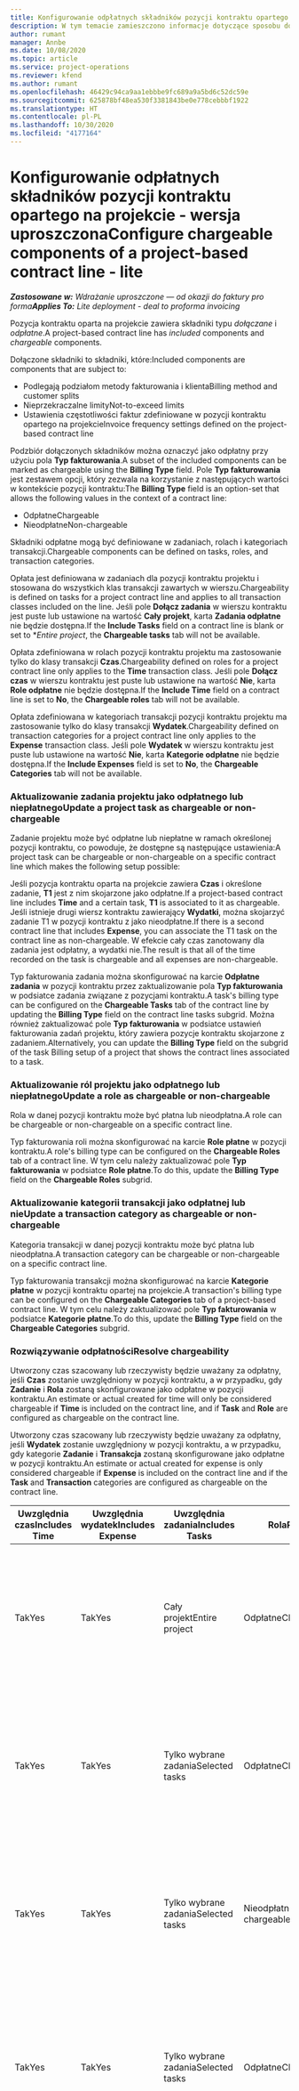 ```yaml
---
title: Konfigurowanie odpłatnych składników pozycji kontraktu opartego na projekcie - wersja uproszczona
description: W tym temacie zamieszczono informacje dotyczące sposobu dodawania odpłatnych składników do pozycji kontraktu w Project Operations.
author: rumant
manager: Annbe
ms.date: 10/08/2020
ms.topic: article
ms.service: project-operations
ms.reviewer: kfend
ms.author: rumant
ms.openlocfilehash: 46429c94ca9aa1ebbbe9fc689a9a5bd6c52dc59e
ms.sourcegitcommit: 625878bf48ea530f3381843be0e778cebbbf1922
ms.translationtype: HT
ms.contentlocale: pl-PL
ms.lasthandoff: 10/30/2020
ms.locfileid: "4177164"
---
```

# <a name="configure-chargeable-components-of-a-project-based-contract-line---lite"></a><span data-ttu-id="d2381-103">Konfigurowanie odpłatnych składników pozycji kontraktu opartego na projekcie - wersja uproszczona</span><span class="sxs-lookup"><span data-stu-id="d2381-103">Configure chargeable components of a project-based contract line - lite</span></span>

<span data-ttu-id="d2381-104">_**Zastosowane w:** Wdrażanie uproszczone — od okazji do faktury pro forma_</span><span class="sxs-lookup"><span data-stu-id="d2381-104">_**Applies To:** Lite deployment - deal to proforma invoicing_</span></span>

<span data-ttu-id="d2381-105">Pozycja kontraktu oparta na projekcie zawiera składniki typu *dołączane* i *odpłatne*.</span><span class="sxs-lookup"><span data-stu-id="d2381-105">A project-based contract line has *included* components and *chargeable* components.</span></span>

<span data-ttu-id="d2381-106">Dołączone składniki to składniki, które:</span><span class="sxs-lookup"><span data-stu-id="d2381-106">Included components are components that are subject to:</span></span>

  - <span data-ttu-id="d2381-107">Podlegają podziałom metody fakturowania i klienta</span><span class="sxs-lookup"><span data-stu-id="d2381-107">Billing method and customer splits</span></span>
  - <span data-ttu-id="d2381-108">Nieprzekraczalne limity</span><span class="sxs-lookup"><span data-stu-id="d2381-108">Not-to-exceed limits</span></span> 
  - <span data-ttu-id="d2381-109">Ustawienia częstotliwości faktur zdefiniowane w pozycji kontraktu opartego na projekcie</span><span class="sxs-lookup"><span data-stu-id="d2381-109">Invoice frequency settings defined on the project-based contract line</span></span>

<span data-ttu-id="d2381-110">Podzbiór dołączonych składników można oznaczyć jako odpłatny przy użyciu pola **Typ fakturowania**.</span><span class="sxs-lookup"><span data-stu-id="d2381-110">A subset of the included components can be marked as chargeable using the **Billing Type** field.</span></span> <span data-ttu-id="d2381-111">Pole **Typ fakturowania** jest zestawem opcji, który zezwala na korzystanie z następujących wartości w kontekście pozycji kontraktu:</span><span class="sxs-lookup"><span data-stu-id="d2381-111">The **Billing Type** field is an option-set that allows the following values in the context of a contract line:</span></span>

  - <span data-ttu-id="d2381-112">Odpłatne</span><span class="sxs-lookup"><span data-stu-id="d2381-112">Chargeable</span></span>
  - <span data-ttu-id="d2381-113">Nieodpłatne</span><span class="sxs-lookup"><span data-stu-id="d2381-113">Non-chargeable</span></span>

<span data-ttu-id="d2381-114">Składniki odpłatne mogą być definiowane w zadaniach, rolach i kategoriach transakcji.</span><span class="sxs-lookup"><span data-stu-id="d2381-114">Chargeable components can be defined on tasks, roles, and transaction categories.</span></span>

<span data-ttu-id="d2381-115">Opłata jest definiowana w zadaniach dla pozycji kontraktu projektu i stosowana do wszystkich klas transakcji zawartych w wierszu.</span><span class="sxs-lookup"><span data-stu-id="d2381-115">Chargeability is defined on tasks for a project contract line and applies to all transaction classes included on the line.</span></span> <span data-ttu-id="d2381-116">Jeśli pole **Dołącz zadania** w wierszu kontraktu jest puste lub ustawione na wartość **Cały projekt**, karta **Zadania odpłatne** nie będzie dostępna.</span><span class="sxs-lookup"><span data-stu-id="d2381-116">If the **Include Tasks** field on a contract line is blank or set to \**Entire project*, the **Chargeable tasks** tab will not be available.</span></span>

<span data-ttu-id="d2381-117">Opłata zdefiniowana w rolach pozycji kontraktu projektu ma zastosowanie tylko do klasy transakcji **Czas**.</span><span class="sxs-lookup"><span data-stu-id="d2381-117">Chargeability defined on roles for a project contract line only applies to the **Time** transaction class.</span></span> <span data-ttu-id="d2381-118">Jeśli pole **Dołącz czas** w wierszu kontraktu jest puste lub ustawione na wartość **Nie**, karta **Role odpłatne** nie będzie dostępna.</span><span class="sxs-lookup"><span data-stu-id="d2381-118">If the **Include Time** field on a contract line is set to **No**, the **Chargeable roles** tab will not be available.</span></span>

<span data-ttu-id="d2381-119">Opłata zdefiniowana w kategoriach transakcji pozycji kontraktu projektu ma zastosowanie tylko do klasy transakcji **Wydatek**.</span><span class="sxs-lookup"><span data-stu-id="d2381-119">Chargeability defined on transaction categories for a project contract line only applies to the **Expense** transaction class.</span></span> <span data-ttu-id="d2381-120">Jeśli pole **Wydatek** w wierszu kontraktu jest puste lub ustawione na wartość **Nie**, karta **Kategorie odpłatne** nie będzie dostępna.</span><span class="sxs-lookup"><span data-stu-id="d2381-120">If the **Include Expenses** field is set to **No**, the **Chargeable Categories** tab will not be available.</span></span>

### <a name="update-a-project-task-as-chargeable-or-non-chargeable"></a><span data-ttu-id="d2381-121">Aktualizowanie zadania projektu jako odpłatnego lub niepłatnego</span><span class="sxs-lookup"><span data-stu-id="d2381-121">Update a project task as chargeable or non-chargeable</span></span>

<span data-ttu-id="d2381-122">Zadanie projektu może być odpłatne lub niepłatne w ramach określonej pozycji kontraktu, co powoduje, że dostępne są następujące ustawienia:</span><span class="sxs-lookup"><span data-stu-id="d2381-122">A project task can be chargeable or non-chargeable on a specific contract line which makes the following setup possible:</span></span>

<span data-ttu-id="d2381-123">Jeśli pozycja kontraktu oparta na projekcie zawiera **Czas** i określone zadanie, **T1** jest z nim skojarzone jako odpłatne.</span><span class="sxs-lookup"><span data-stu-id="d2381-123">If a project-based contract line includes **Time** and a certain task, **T1** is associated to it as chargeable.</span></span> <span data-ttu-id="d2381-124">Jeśli istnieje drugi wiersz kontraktu zawierający **Wydatki**, można skojarzyć zadanie T1 w pozycji kontraktu z jako nieodpłatne.</span><span class="sxs-lookup"><span data-stu-id="d2381-124">If there is a second contract line that includes **Expense**, you can associate the T1 task on the contract line as non-chargeable.</span></span> <span data-ttu-id="d2381-125">W efekcie cały czas zanotowany dla zadania jest odpłatny, a wydatki nie.</span><span class="sxs-lookup"><span data-stu-id="d2381-125">The result is that all of the time recorded on the task is chargeable and all expenses are non-chargeable.</span></span>

<span data-ttu-id="d2381-126">Typ fakturowania zadania można skonfigurować na karcie **Odpłatne zadania** w pozycji kontraktu przez zaktualizowanie pola **Typ fakturowania** w podsiatce zadania związane z pozycjami kontraktu.</span><span class="sxs-lookup"><span data-stu-id="d2381-126">A task's billing type can be configured on the **Chargeable Tasks** tab of the contract line by updating the **Billing Type** field on the contract line tasks subgrid.</span></span> <span data-ttu-id="d2381-127">Można również zaktualizować pole **Typ fakturowania** w podsiatce ustawień fakturowania zadań projektu, który zawiera pozycje kontraktu skojarzone z zadaniem.</span><span class="sxs-lookup"><span data-stu-id="d2381-127">Alternatively, you can update the **Billing Type** field on the subgrid of the task Billing setup of a project that shows the contract lines associated to a task.</span></span>

### <a name="update-a-role-as-chargeable-or-non-chargeable"></a><span data-ttu-id="d2381-128">Aktualizowanie ról projektu jako odpłatnego lub niepłatnego</span><span class="sxs-lookup"><span data-stu-id="d2381-128">Update a role as chargeable or non-chargeable</span></span>

<span data-ttu-id="d2381-129">Rola w danej pozycji kontraktu może być płatna lub nieodpłatna.</span><span class="sxs-lookup"><span data-stu-id="d2381-129">A role can be chargeable or non-chargeable on a specific contract line.</span></span>

<span data-ttu-id="d2381-130">Typ fakturowania roli można skonfigurować na karcie **Role płatne** w pozycji kontraktu.</span><span class="sxs-lookup"><span data-stu-id="d2381-130">A role's billing type can be configured on the **Chargeable Roles** tab of a contract line.</span></span> <span data-ttu-id="d2381-131">W tym celu należy zaktualizować pole **Typ fakturowania** w podsiatce **Role płatne**.</span><span class="sxs-lookup"><span data-stu-id="d2381-131">To do this, update the **Billing Type** field on the **Chargeable Roles** subgrid.</span></span>

### <a name="update-a-transaction-category-as-chargeable-or-non-chargeable"></a><span data-ttu-id="d2381-132">Aktualizowanie kategorii transakcji jako odpłatnej lub nie</span><span class="sxs-lookup"><span data-stu-id="d2381-132">Update a transaction category as chargeable or non-chargeable</span></span>

<span data-ttu-id="d2381-133">Kategoria transakcji w danej pozycji kontraktu może być płatna lub nieodpłatna.</span><span class="sxs-lookup"><span data-stu-id="d2381-133">A transaction category can be chargeable or non-chargeable on a specific contract line.</span></span>

<span data-ttu-id="d2381-134">Typ fakturowania transakcji można skonfigurować na karcie **Kategorie płatne** w pozycji kontraktu opartej na projekcie.</span><span class="sxs-lookup"><span data-stu-id="d2381-134">A transaction's billing type can be configured on the **Chargeable Categories** tab of a project-based contract line.</span></span> <span data-ttu-id="d2381-135">W tym celu należy zaktualizować pole **Typ fakturowania** w podsiatce **Kategorie płatne**.</span><span class="sxs-lookup"><span data-stu-id="d2381-135">To do this, update the **Billing Type** field on the **Chargeable Categories** subgrid.</span></span>

### <a name="resolve-chargeability"></a><span data-ttu-id="d2381-136">Rozwiązywanie odpłatności</span><span class="sxs-lookup"><span data-stu-id="d2381-136">Resolve chargeability</span></span>

<span data-ttu-id="d2381-137">Utworzony czas szacowany lub rzeczywisty będzie uważany za odpłatny, jeśli **Czas** zostanie uwzględniony w pozycji kontraktu, a w przypadku, gdy **Zadanie** i **Rola** zostaną skonfigurowane jako odpłatne w pozycji kontraktu.</span><span class="sxs-lookup"><span data-stu-id="d2381-137">An estimate or actual created for time will only be considered chargeable if **Time** is included on the contract line, and if **Task** and **Role** are configured as chargeable on the contract line.</span></span>

<span data-ttu-id="d2381-138">Utworzony czas szacowany lub rzeczywisty będzie uważany za odpłatny, jeśli **Wydatek** zostanie uwzględniony w pozycji kontraktu, a w przypadku, gdy kategorie **Zadanie** i **Transakcja** zostaną skonfigurowane jako odpłatne w pozycji kontraktu.</span><span class="sxs-lookup"><span data-stu-id="d2381-138">An estimate or actual created for expense is only considered chargeable if **Expense** is included on the contract line and if the **Task** and **Transaction** categories are configured as chargeable on the contract line.</span></span>


| <span data-ttu-id="d2381-139">Uwzględnia czas</span><span class="sxs-lookup"><span data-stu-id="d2381-139">Includes Time</span></span> | <span data-ttu-id="d2381-140">Uwzględnia wydatek</span><span class="sxs-lookup"><span data-stu-id="d2381-140">Includes Expense</span></span> | <span data-ttu-id="d2381-141">Uwzględnia zadania</span><span class="sxs-lookup"><span data-stu-id="d2381-141">Includes Tasks</span></span> | <span data-ttu-id="d2381-142">Rola</span><span class="sxs-lookup"><span data-stu-id="d2381-142">Role</span></span>           | <span data-ttu-id="d2381-143">Kategoria</span><span class="sxs-lookup"><span data-stu-id="d2381-143">Category</span></span>       | <span data-ttu-id="d2381-144">Zadanie</span><span class="sxs-lookup"><span data-stu-id="d2381-144">Task</span></span>                                                                                                      |
|---------------|------------------|----------------|----------------|----------------|-----------------------------------------------------------------------------------------------------------|
| <span data-ttu-id="d2381-145">Tak</span><span class="sxs-lookup"><span data-stu-id="d2381-145">Yes</span></span>           | <span data-ttu-id="d2381-146">Tak</span><span class="sxs-lookup"><span data-stu-id="d2381-146">Yes</span></span>              | <span data-ttu-id="d2381-147">Cały projekt</span><span class="sxs-lookup"><span data-stu-id="d2381-147">Entire project</span></span> | <span data-ttu-id="d2381-148">Odpłatne</span><span class="sxs-lookup"><span data-stu-id="d2381-148">Chargeable</span></span>     | <span data-ttu-id="d2381-149">Odpłatne</span><span class="sxs-lookup"><span data-stu-id="d2381-149">Chargeable</span></span>     | <span data-ttu-id="d2381-150">Fakturowanie wartości rzeczywistej czas: **Odpłatny**</span><span class="sxs-lookup"><span data-stu-id="d2381-150">Billing on a Time actual: **Chargeable**</span></span> </br> <span data-ttu-id="d2381-151">Typ fakturowania wartości rzeczywistej wydatku: **Odpłatny**</span><span class="sxs-lookup"><span data-stu-id="d2381-151">Billing type on Expense actual: **Chargeable**</span></span>           |
| <span data-ttu-id="d2381-152">Tak</span><span class="sxs-lookup"><span data-stu-id="d2381-152">Yes</span></span>           | <span data-ttu-id="d2381-153">Tak</span><span class="sxs-lookup"><span data-stu-id="d2381-153">Yes</span></span>              | <span data-ttu-id="d2381-154">Tylko wybrane zadania</span><span class="sxs-lookup"><span data-stu-id="d2381-154">Selected tasks</span></span> | <span data-ttu-id="d2381-155">Odpłatne</span><span class="sxs-lookup"><span data-stu-id="d2381-155">Chargeable</span></span>     | <span data-ttu-id="d2381-156">Odpłatne</span><span class="sxs-lookup"><span data-stu-id="d2381-156">Chargeable</span></span>     | <span data-ttu-id="d2381-157">Fakturowanie wartości rzeczywistej czas: **Odpłatny**</span><span class="sxs-lookup"><span data-stu-id="d2381-157">Billing on a Time actual: **Chargeable**</span></span> </br> <span data-ttu-id="d2381-158">Typ fakturowania wartości rzeczywistej wydatku: **Odpłatny**</span><span class="sxs-lookup"><span data-stu-id="d2381-158">Billing type on Expense actual: **Chargeable**</span></span>           |
| <span data-ttu-id="d2381-159">Tak</span><span class="sxs-lookup"><span data-stu-id="d2381-159">Yes</span></span>           | <span data-ttu-id="d2381-160">Tak</span><span class="sxs-lookup"><span data-stu-id="d2381-160">Yes</span></span>              | <span data-ttu-id="d2381-161">Tylko wybrane zadania</span><span class="sxs-lookup"><span data-stu-id="d2381-161">Selected tasks</span></span> | <span data-ttu-id="d2381-162">Nieodpłatne</span><span class="sxs-lookup"><span data-stu-id="d2381-162">Non-chargeable</span></span> | <span data-ttu-id="d2381-163">Odpłatne</span><span class="sxs-lookup"><span data-stu-id="d2381-163">Chargeable</span></span>     | <span data-ttu-id="d2381-164">Fakturowanie wartości rzeczywistej czas: **Nieodpłatny**</span><span class="sxs-lookup"><span data-stu-id="d2381-164">Billing on a Time actual: **Non-chargeable**</span></span> </br> <span data-ttu-id="d2381-165">Typ fakturowania wartości rzeczywistej wydatku: **Odpłatny**</span><span class="sxs-lookup"><span data-stu-id="d2381-165">Billing type on Expense actual: **Chargeable**</span></span>       |
| <span data-ttu-id="d2381-166">Tak</span><span class="sxs-lookup"><span data-stu-id="d2381-166">Yes</span></span>           | <span data-ttu-id="d2381-167">Tak</span><span class="sxs-lookup"><span data-stu-id="d2381-167">Yes</span></span>              | <span data-ttu-id="d2381-168">Tylko wybrane zadania</span><span class="sxs-lookup"><span data-stu-id="d2381-168">Selected tasks</span></span> | <span data-ttu-id="d2381-169">Odpłatne</span><span class="sxs-lookup"><span data-stu-id="d2381-169">Chargeable</span></span>     | <span data-ttu-id="d2381-170">Odpłatne</span><span class="sxs-lookup"><span data-stu-id="d2381-170">Chargeable</span></span>     | <span data-ttu-id="d2381-171">Fakturowanie wartości rzeczywistej czas: **Nieodpłatny**</span><span class="sxs-lookup"><span data-stu-id="d2381-171">Billing on a Time actual: **Non-chargeable**</span></span> </br> <span data-ttu-id="d2381-172">Typ fakturowania wartości rzeczywistej wydatku: **Nieodpłatny**</span><span class="sxs-lookup"><span data-stu-id="d2381-172">Billing type on Expense actual:   **Non-chargeable**</span></span> |
| <span data-ttu-id="d2381-173">Tak</span><span class="sxs-lookup"><span data-stu-id="d2381-173">Yes</span></span>           | <span data-ttu-id="d2381-174">Tak</span><span class="sxs-lookup"><span data-stu-id="d2381-174">Yes</span></span>              | <span data-ttu-id="d2381-175">Tylko wybrane zadania</span><span class="sxs-lookup"><span data-stu-id="d2381-175">Selected tasks</span></span> | <span data-ttu-id="d2381-176">Nieodpłatne</span><span class="sxs-lookup"><span data-stu-id="d2381-176">Non-chargeable</span></span> | <span data-ttu-id="d2381-177">Odpłatne</span><span class="sxs-lookup"><span data-stu-id="d2381-177">Chargeable</span></span>     | <span data-ttu-id="d2381-178">Fakturowanie wartości rzeczywistej czas: **Nieodpłatny**</span><span class="sxs-lookup"><span data-stu-id="d2381-178">Billing on a Time actual: **Non-chargeable**</span></span> </br> <span data-ttu-id="d2381-179">Typ fakturowania wartości rzeczywistej wydatku: **Nieodpłatny**</span><span class="sxs-lookup"><span data-stu-id="d2381-179">Billing type on Expense actual:   **Non-chargeable**</span></span> |
| <span data-ttu-id="d2381-180">Tak</span><span class="sxs-lookup"><span data-stu-id="d2381-180">Yes</span></span>           | <span data-ttu-id="d2381-181">Tak</span><span class="sxs-lookup"><span data-stu-id="d2381-181">Yes</span></span>              | <span data-ttu-id="d2381-182">Tylko wybrane zadania</span><span class="sxs-lookup"><span data-stu-id="d2381-182">Selected tasks</span></span> | <span data-ttu-id="d2381-183">Nieodpłatne</span><span class="sxs-lookup"><span data-stu-id="d2381-183">Non-chargeable</span></span> | <span data-ttu-id="d2381-184">Nieodpłatne</span><span class="sxs-lookup"><span data-stu-id="d2381-184">Non-chargeable</span></span> | <span data-ttu-id="d2381-185">Fakturowanie wartości rzeczywistej czas: **Nieodpłatny**</span><span class="sxs-lookup"><span data-stu-id="d2381-185">Billing on a Time actual: **Non-chargeable**</span></span> </br> <span data-ttu-id="d2381-186">Typ fakturowania wartości rzeczywistej wydatku: **Nieodpłatny**</span><span class="sxs-lookup"><span data-stu-id="d2381-186">Billing type on Expense actual:   **Non-chargeable**</span></span> |
| <span data-ttu-id="d2381-187">No</span><span class="sxs-lookup"><span data-stu-id="d2381-187">No</span></span>            | <span data-ttu-id="d2381-188">Tak</span><span class="sxs-lookup"><span data-stu-id="d2381-188">Yes</span></span>              | <span data-ttu-id="d2381-189">Cały projekt</span><span class="sxs-lookup"><span data-stu-id="d2381-189">Entire project</span></span> | <span data-ttu-id="d2381-190">Nie można ustawić</span><span class="sxs-lookup"><span data-stu-id="d2381-190">Can't be set</span></span>   | <span data-ttu-id="d2381-191">Odpłatne</span><span class="sxs-lookup"><span data-stu-id="d2381-191">Chargeable</span></span>     | <span data-ttu-id="d2381-192">Fakturowanie wartości rzeczywistej czas: **Niedostępne**</span><span class="sxs-lookup"><span data-stu-id="d2381-192">Billing on a Time actual: **Not available**</span></span></br><span data-ttu-id="d2381-193">Typ fakturowania wartości rzeczywistej wydatku: **Odpłatny**</span><span class="sxs-lookup"><span data-stu-id="d2381-193">Billing type on Expense actual: **Chargeable**</span></span>          |
| <span data-ttu-id="d2381-194">No</span><span class="sxs-lookup"><span data-stu-id="d2381-194">No</span></span>            | <span data-ttu-id="d2381-195">Tak</span><span class="sxs-lookup"><span data-stu-id="d2381-195">Yes</span></span>              | <span data-ttu-id="d2381-196">Cały projekt</span><span class="sxs-lookup"><span data-stu-id="d2381-196">Entire project</span></span> | <span data-ttu-id="d2381-197">Nie można ustawić</span><span class="sxs-lookup"><span data-stu-id="d2381-197">Can't be set</span></span>   | <span data-ttu-id="d2381-198">Nieodpłatne</span><span class="sxs-lookup"><span data-stu-id="d2381-198">Non-chargeable</span></span> | <span data-ttu-id="d2381-199">Fakturowanie wartości rzeczywistej czas: **Niedostępne**</span><span class="sxs-lookup"><span data-stu-id="d2381-199">Billing on a Time actual: **Not available**</span></span></br> <span data-ttu-id="d2381-200">Typ fakturowania wartości rzeczywistej wydatku: **Nieodpłatny**</span><span class="sxs-lookup"><span data-stu-id="d2381-200">Billing type on Expense actual: **Non-chargeable**</span></span>     |
| <span data-ttu-id="d2381-201">Tak</span><span class="sxs-lookup"><span data-stu-id="d2381-201">Yes</span></span>           | <span data-ttu-id="d2381-202">No</span><span class="sxs-lookup"><span data-stu-id="d2381-202">No</span></span>               | <span data-ttu-id="d2381-203">Cały projekt</span><span class="sxs-lookup"><span data-stu-id="d2381-203">Entire project</span></span> | <span data-ttu-id="d2381-204">Odpłatne</span><span class="sxs-lookup"><span data-stu-id="d2381-204">Chargeable</span></span>     | <span data-ttu-id="d2381-205">Nie można ustawić</span><span class="sxs-lookup"><span data-stu-id="d2381-205">Can't be set</span></span>   | <span data-ttu-id="d2381-206">Fakturowanie wartości rzeczywistej czas: **Odpłatny**</span><span class="sxs-lookup"><span data-stu-id="d2381-206">Billing on a Time actual: **Chargeable**</span></span> </br> <span data-ttu-id="d2381-207">Typ fakturowania wartości rzeczywistej wydatku: **Niedostępne**</span><span class="sxs-lookup"><span data-stu-id="d2381-207">Billing type on Expense actual: **Not available**</span></span>        |
| <span data-ttu-id="d2381-208">Tak</span><span class="sxs-lookup"><span data-stu-id="d2381-208">Yes</span></span>           | <span data-ttu-id="d2381-209">No</span><span class="sxs-lookup"><span data-stu-id="d2381-209">No</span></span>               | <span data-ttu-id="d2381-210">Cały projekt</span><span class="sxs-lookup"><span data-stu-id="d2381-210">Entire project</span></span> | <span data-ttu-id="d2381-211">Nieodpłatne</span><span class="sxs-lookup"><span data-stu-id="d2381-211">Non-chargeable</span></span> | <span data-ttu-id="d2381-212">Nie można ustawić</span><span class="sxs-lookup"><span data-stu-id="d2381-212">Can't be set</span></span>   | <span data-ttu-id="d2381-213">Fakturowanie wartości rzeczywistej czas: **Nieodpłatny**</span><span class="sxs-lookup"><span data-stu-id="d2381-213">Billing on a Time actual: **Non-chargeable**</span></span> </br><span data-ttu-id="d2381-214">Typ fakturowania wartości rzeczywistej wydatku: **Niedostępne**</span><span class="sxs-lookup"><span data-stu-id="d2381-214">Billing type on Expense actual: **Not   available**</span></span>   |

